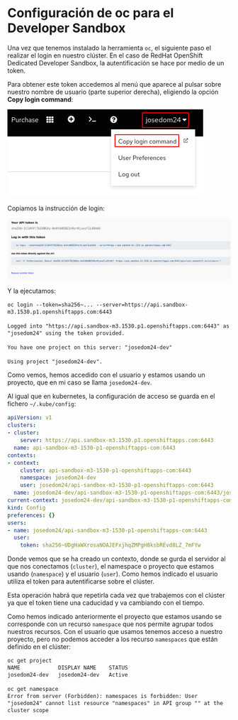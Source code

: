 # Configuración de oc para el Developer Sandbox

Una vez que tenemos instalado la herramienta `oc`, el siguiente paso el realizar el login en nuestro clúster. En el caso de RedHat OpenShift Dedicated Developer Sandbox, la autentificación se hace por medio de un token.

Para obtener este token accedemos al menú que aparece al pulsar sobre nuestro nombre de usuario (parte superior derecha), eligiendo la opción **Copy login command**:

![oc](img/oclogin1.png)

Copiamos la instrucción de login:

![oc](img/oclogin2.png)

Y la ejecutamos:

    oc login --token=sha256~... --server=https://api.sandbox-m3.1530.p1.openshiftapps.com:6443

    Logged into "https://api.sandbox-m3.1530.p1.openshiftapps.com:6443" as "josedom24" using the token provided.

    You have one project on this server: "josedom24-dev"

    Using project "josedom24-dev".

Como vemos, hemos accedido con el usuario y estamos usando un proyecto, que en mi caso se llama `josedom24-dev`.

Al igual que en kubernetes, la configuración de acceso se guarda en el fichero `~/.kube/config`:

```yaml
apiVersion: v1
clusters:
- cluster:
    server: https://api.sandbox-m3.1530.p1.openshiftapps.com:6443
  name: api-sandbox-m3-1530-p1-openshiftapps-com:6443
contexts:
- context:
    cluster: api-sandbox-m3-1530-p1-openshiftapps-com:6443
    namespace: josedom24-dev
    user: josedom24/api-sandbox-m3-1530-p1-openshiftapps-com:6443
  name: josedom24-dev/api-sandbox-m3-1530-p1-openshiftapps-com:6443/josedom24
current-context: josedom24-dev/api-sandbox-m3-1530-p1-openshiftapps-com:6443/josedom24
kind: Config
preferences: {}
users:
- name: josedom24/api-sandbox-m3-1530-p1-openshiftapps-com:6443
  user:
    token: sha256~UDgHaWXrosaNOAJEFxjhqZMPgH8ksbREvd8LZ_7mFYw
```

Donde vemos que se ha creado un contexto, donde se gurda el servidor al que nos conectamos (`cluster`), el namespace o proyecto que estamos usando (`namespace`) y el usuario (`user`). Como hemos indicado el usuario utiliza el token para autentificarse sobre el clúster.

Esta operación habrá que repetirla cada vez que trabajemos con el clúster ya que el token tiene una caducidad y va cambiando con el tiempo.

Como hemos indicado anteriormente el proyecto que estamos usando se corresponde con un recurso `namespace` que nos permite agrupar todos nuestros recursos. Con el usuario que usamos tenemos acceso a nuestro proyecto, pero no podemos acceder a los recurso `namespaces` que están definido en el clúster:

    oc get project
    NAME            DISPLAY NAME    STATUS
    josedom24-dev   josedom24-dev   Active
    
    oc get namespace
    Error from server (Forbidden): namespaces is forbidden: User "josedom24" cannot list resource "namespaces" in API group "" at the cluster scope


